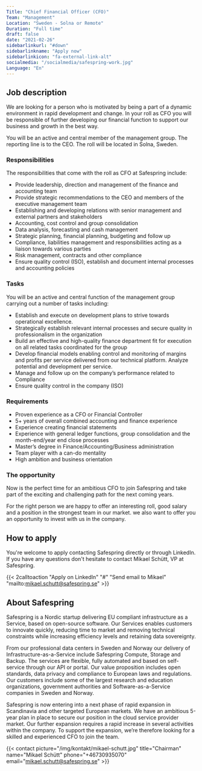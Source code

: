 ```yaml
---
Title: "Chief Financial Officer (CFO)"
Team: "Management"
Location: "Sweden - Solna or Remote"
Duration: "Full time"
draft: false
date: "2021-02-26"
sidebarlinkurl: "#down"
sidebarlinkname: "Apply now"
sidebarlinkicon: "fa-external-link-alt"
socialmedia: "/socialmedia/safespring-work.jpg"
Language: "En"
---
```


## Job description
We are looking for a person who is motivated by being a part of a dynamic environment in rapid development and change. In your roll as CFO you will be responsible of further developing our financial function to support our business and growth in the best way.

You will be an active and central member of the management group. The reporting line is to the CEO. The roll will be located in Solna, Sweden.

### Responsibilities
The responsibilities that come with the roll as CFO at Safespring include:

-	Provide leadership, direction and management of the finance and accounting team
-	Provide strategic recommendations to the CEO and members of the executive management team
-	Establishing and developing relations with senior management and external partners and stakeholders
-	Accounting, cost control and group consolidation
-	Data analysis, forecasting and cash management
-	Strategic planning, financial planning, budgeting and follow up
-	Compliance, liabilities management and responsibilities acting as a liaison towards various parties
-	Risk management, contracts and other compliance
-	Ensure quality control (ISO), establish and document internal processes and accounting policies

### Tasks
You will be an active and central function of the management group carrying out a number of tasks including:

-	Establish and execute on development plans to strive towards operational excellence.
-	Strategically establish relevant internal processes and secure quality in professionalism in the organization
-	Build an effective and high-quality finance department fit for execution on all related tasks coordinated for the group
-	Develop financial models enabling control and monitoring of margins and profits per service delivered from our technical platform. Analyze potential and development per service. 	
-	Manage and follow up on the company’s performance related to Compliance
-	Ensure quality control in the company (ISO)

### Requirements

-	Proven experience as a CFO or Financial Controller
-	5+ years of overall combined accounting and finance experience
-	Experience creating financial statements
-	Experience with general ledger functions, group consolidation and the month-end/year end close processes
-	Master’s degree in Finance/Accounting/Business administration
-	Team player with a can-do mentality
-	High ambition and business orientation

<div id="down"></div>

### The opportunity

Now is the perfect time for an ambitious CFO to join Safespring and take part of the exciting and challenging path for the next coming years.

For the right person we are happy to offer an interesting roll, good salary and a position in the strongest team in our market. we also want to offer you an opportunity to invest with us in the company.

## How to apply
You're welcome to apply contacting Safespring directly or through LinkedIn. If you have any questions don't hesitate to contact Mikael Schütt, VP at Safespring.

{{< 2calltoaction "Apply on LinkedIn" "#" "Send email to Mikael" "mailto:mikael.schutt@safespring.se" >}}

## About Safespring

Safespring is a Nordic startup delivering EU compliant infrastructure as a Service, based on open-source software. Our Services enables customers to innovate quickly, reducing time to market and removing technical constraints while increasing efficiency levels and retaining data sovereignty.

From our professional data centers in Sweden and Norway our delivery of Infrastructure-as-a-Service include Safespring Compute, Storage and Backup. The services are flexible, fully automated and based on self-service through our API or portal. Our value proposition includes open standards, data privacy and compliance to European laws and regulations. Our customers include some of the largest research and education organizations, government authorities and Software-as-a-Service companies in Sweden and Norway.

Safespring is now entering into a next phase of rapid expansion in Scandinavia and other targeted European markets. We have an ambitious 5-year plan in place to secure our position in the cloud service provider market. Our further expansion requires a rapid increase in several activities within the company. To support the expansion, we’re therefore looking for a skilled and experienced CFO to join the team.

{{< contact picture="/img/kontakt/mikael-schutt.jpg" title="Chairman" name="Mikael Schütt" phone="+46730935070" email="mikael.schutt@safespring.se" >}}
